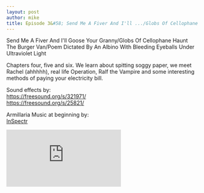```yaml
---
layout: post
author: mike
title: Episode 3&#58; Send Me A Fiver And I'll .../Globs Of Cellophane Haunt .../Poem Dictated By An Albino...
---
```


Send Me A Fiver And I'll Goose Your Granny/Globs Of Cellophane Haunt The Burger Van/Poem Dictated By An Albino With Bleeding Eyeballs Under Ultraviolet Light

Chapters four, five and six. We learn about spitting soggy paper, we meet Rachel (ahhhhh), real life Operation, Ralf the Vampire and some interesting methods of paying your electricity bill.

Sound effects by:<br />
<a href="https://freesound.org/s/321971/">https://freesound.org/s/321971/</a><br />
<a href="https://freesound.org/s/25821/">https://freesound.org/s/25821/</a>

Armillaria Music at beginning by:<br />
<a href="http://freemusicarchive.org/music/InSpectr/">InSpectr</a><br />

<iframe src="https://anchor.fm/auto-biog-queasy-memoirs/embed/episodes/Episode-3-Send-Me-A-Fiver-And-Ill----Globs-Of-Cellophane-Haunt----Poem-Dictated-By-An-Albino-e3387a" frameborder="0" scrolling="no"></iframe>